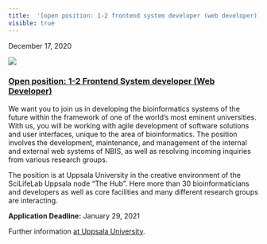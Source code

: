 ```yaml
---
title:  '[open position: 1-2 frontend system developer (web developer)](<> "permalink for open position: 1-2 frontend system developer \(web developer\)")'
visible: true
---
```

    

December 17, 2020

[![](/assets/img/logos/icon-share-twitter.png)](<https://twitter.com/share?url=https://nbis.se/news/2020/12/17/developer-frontend/> "Tweet it!")

###  [Open position: 1-2 Frontend System developer (Web Developer)](<> "Permalink for Open position: 1-2 Frontend System developer \(Web Developer\)")

We want you to join us in developing the bioinformatics systems of the future within the framework of one of the world’s most eminent universities. With us, you will be working with agile development of software solutions and user interfaces, unique to the area of bioinformatics. The position involves the development, maintenance, and management of the internal and external web systems of NBIS, as well as resolving incoming inquiries from various research groups.

The position is at Uppsala University in the creative environment of the SciLifeLab Uppsala node “The Hub”. Here more than 30 bioinformaticians and developers as well as core facilities and many different research groups are interacting.

**Application Deadline:** January 29, 2021

Further information [at Uppsala University](<https://www.uu.se/en/about-uu/join-us/details/?positionId=370683>).
